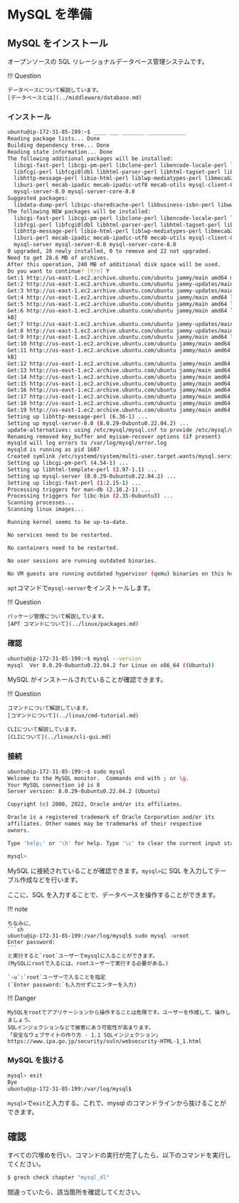 # MySQL を準備

## MySQL をインストール

オープンソースの SQL リレーショナルデータベース管理システムです。

!!! Question

    データベースについて解説しています。
    [データベースとは](../middleware/database.md)

### インストール

```sh
ubuntu@ip-172-31-85-199:~$ ____ ___ _______ ____________
Reading package lists... Done
Building dependency tree... Done
Reading state information... Done
The following additional packages will be installed:
  libcgi-fast-perl libcgi-pm-perl libclone-perl libencode-locale-perl libevent-pthreads-2.1-7 libfcgi-bin
  libfcgi-perl libfcgi0ldbl libhtml-parser-perl libhtml-tagset-perl libhtml-template-perl libhttp-date-perl
  libhttp-message-perl libio-html-perl liblwp-mediatypes-perl libmecab2 libprotobuf-lite23 libtimedate-perl
  liburi-perl mecab-ipadic mecab-ipadic-utf8 mecab-utils mysql-client-8.0 mysql-client-core-8.0 mysql-common
  mysql-server-8.0 mysql-server-core-8.0
Suggested packages:
  libdata-dump-perl libipc-sharedcache-perl libbusiness-isbn-perl libwww-perl mailx tinyca
The following NEW packages will be installed:
  libcgi-fast-perl libcgi-pm-perl libclone-perl libencode-locale-perl libevent-pthreads-2.1-7 libfcgi-bin
  libfcgi-perl libfcgi0ldbl libhtml-parser-perl libhtml-tagset-perl libhtml-template-perl libhttp-date-perl
  libhttp-message-perl libio-html-perl liblwp-mediatypes-perl libmecab2 libprotobuf-lite23 libtimedate-perl
  liburi-perl mecab-ipadic mecab-ipadic-utf8 mecab-utils mysql-client-8.0 mysql-client-core-8.0 mysql-common
  mysql-server mysql-server-8.0 mysql-server-core-8.0
0 upgraded, 28 newly installed, 0 to remove and 22 not upgraded.
Need to get 28.6 MB of archives.
After this operation, 240 MB of additional disk space will be used.
Do you want to continue? [Y/n] Y
Get:1 http://us-east-1.ec2.archive.ubuntu.com/ubuntu jammy/main amd64 mysql-common all 5.8+1.0.8 [7212 B]
Get:2 http://us-east-1.ec2.archive.ubuntu.com/ubuntu jammy-updates/main amd64 mysql-client-core-8.0 amd64 8.0.29-0ubuntu0.22.04.2 [2483 kB]
Get:3 http://us-east-1.ec2.archive.ubuntu.com/ubuntu jammy-updates/main amd64 mysql-client-8.0 amd64 8.0.29-0ubuntu0.22.04.2 [22.7 kB]
Get:4 http://us-east-1.ec2.archive.ubuntu.com/ubuntu jammy/main amd64 libevent-pthreads-2.1-7 amd64 2.1.12-stable-1build3 [7642 B]
Get:5 http://us-east-1.ec2.archive.ubuntu.com/ubuntu jammy/main amd64 libmecab2 amd64 0.996-14build9 [199 kB]
Get:6 http://us-east-1.ec2.archive.ubuntu.com/ubuntu jammy/main amd64 libprotobuf-lite23 amd64 3.12.4-1ubuntu7 [208
kB]
Get:7 http://us-east-1.ec2.archive.ubuntu.com/ubuntu jammy-updates/main amd64 mysql-server-core-8.0 amd64 8.0.29-0ubuntu0.22.04.2 [16.9 MB]
Get:8 http://us-east-1.ec2.archive.ubuntu.com/ubuntu jammy-updates/main amd64 mysql-server-8.0 amd64 8.0.29-0ubuntu0.22.04.2 [1391 kB]
Get:9 http://us-east-1.ec2.archive.ubuntu.com/ubuntu jammy/main amd64 libhtml-tagset-perl all 3.20-4 [12.5 kB]
Get:10 http://us-east-1.ec2.archive.ubuntu.com/ubuntu jammy/main amd64 liburi-perl all 5.10-1 [78.8 kB]
Get:11 http://us-east-1.ec2.archive.ubuntu.com/ubuntu jammy/main amd64 libhtml-parser-perl amd64 3.76-1build2 [88.4
kB]
Get:12 http://us-east-1.ec2.archive.ubuntu.com/ubuntu jammy/main amd64 libcgi-pm-perl all 4.54-1 [188 kB]
Get:13 http://us-east-1.ec2.archive.ubuntu.com/ubuntu jammy/main amd64 libfcgi0ldbl amd64 2.4.2-2build2 [28.0 kB]
Get:14 http://us-east-1.ec2.archive.ubuntu.com/ubuntu jammy/main amd64 libfcgi-perl amd64 0.82+ds-1build1 [22.8 kB]
Get:15 http://us-east-1.ec2.archive.ubuntu.com/ubuntu jammy/main amd64 libcgi-fast-perl all 1:2.15-1 [10.5 kB]
Get:16 http://us-east-1.ec2.archive.ubuntu.com/ubuntu jammy/main amd64 libclone-perl amd64 0.45-1build3 [11.0 kB]
Get:17 http://us-east-1.ec2.archive.ubuntu.com/ubuntu jammy/main amd64 libencode-locale-perl all 1.05-1.1 [11.8 kB]
Get:18 http://us-east-1.ec2.archive.ubuntu.com/ubuntu jammy/main amd64 libfcgi-bin amd64 2.4.2-2build2 [11.2 kB]
Get:19 http://us-east-1.ec2.archive.ubuntu.com/ubuntu jammy/main amd64 libhtml-template-perl all 2.97-1.1 [59.1 kB]
Setting up libhttp-message-perl (6.36-1) ...
Setting up mysql-server-8.0 (8.0.29-0ubuntu0.22.04.2) ...
update-alternatives: using /etc/mysql/mysql.cnf to provide /etc/mysql/my.cnf (my.cnf) in auto mode
Renaming removed key_buffer and myisam-recover options (if present)
mysqld will log errors to /var/log/mysql/error.log
mysqld is running as pid 1607
Created symlink /etc/systemd/system/multi-user.target.wants/mysql.service → /lib/systemd/system/mysql.service.
Setting up libcgi-pm-perl (4.54-1) ...
Setting up libhtml-template-perl (2.97-1.1) ...
Setting up mysql-server (8.0.29-0ubuntu0.22.04.2) ...
Setting up libcgi-fast-perl (1:2.15-1) ...
Processing triggers for man-db (2.10.2-1) ...
Processing triggers for libc-bin (2.35-0ubuntu3) ...
Scanning processes...
Scanning linux images...

Running kernel seems to be up-to-date.

No services need to be restarted.

No containers need to be restarted.

No user sessions are running outdated binaries.

No VM guests are running outdated hypervisor (qemu) binaries on this host.
```

`apt`コマンドで`mysql-server`をインストールします。

!!! Question

    パッケージ管理について解説しています。
    [APT コマンドについて](../linux/packages.md)

### 確認

```sh
ubuntu@ip-172-31-85-199:~$ mysql --version
mysql  Ver 8.0.29-0ubuntu0.22.04.2 for Linux on x86_64 ((Ubuntu))
```

MySQL がインストールされていることが確認できます。

!!! Question

    コマンドについて解説しています。
    [コマンドについて](../linux/cmd-tutorial.md)

    CLIについて解説しています。
    [CLIについて](../linux/cli-gui.md)

### 接続

```sh
ubuntu@ip-172-31-85-199:~$ sudo mysql
Welcome to the MySQL monitor.  Commands end with ; or \g.
Your MySQL connection id is 8
Server version: 8.0.29-0ubuntu0.22.04.2 (Ubuntu)

Copyright (c) 2000, 2022, Oracle and/or its affiliates.

Oracle is a registered trademark of Oracle Corporation and/or its
affiliates. Other names may be trademarks of their respective
owners.

Type 'help;' or '\h' for help. Type '\c' to clear the current input statement.

mysql>
```

MySQL に接続されていることが確認できます。`mysql>`に SQL を入力してテーブル作成などを行います。

ここに、SQL を入力することで、データベースを操作することができます。

!!! note

    ちなみに、
    ```sh
    ubuntu@ip-172-31-85-199:/var/log/mysql$ sudo mysql -uroot
    Enter password:
    ```
    と実行すると`root`ユーザーでmysqlに入ることができます。
    (MySQLにrootで入るには、rootユーザーで実行する必要がある。)

    `-u`:`root`ユーザーで入ることを指定
    (`Enter password:`も入力せずにエンターを入力)

!!! Danger

    MySQLをrootでアプリケーションから操作することは危険です。ユーザーを作成して、操作しましょう。
    SQLインジェクションなどで被害にあう可能性が高まります。
    「安全なウェブサイトの作り方 - 1.1 SQLインジェクション」
    https://www.ipa.go.jp/security/vuln/websecurity-HTML-1_1.html

### MySQL を抜ける

```sh
mysql> exit
Bye
ubuntu@ip-172-31-85-199:/var/log/mysql$
```

`mysql>`で`exit`と入力する。これで、mysql のコマンドラインから抜けることができます。

## 確認

すべての穴埋めを行い、コマンドの実行が完了したら、以下のコマンドを実行してください。

```sh
$ grech check chapter "mysql_dl"
```

間違っていたら、該当箇所を確認してください。
